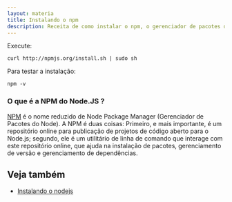 ```yaml
---
layout: materia
title: Instalando o npm
description: Receita de como instalar o npm, o gerenciador de pacotes do node.
---
```



Execute:

    curl http://npmjs.org/install.sh | sudo sh


Para testar a instalação:

    npm -v


### O que é a NPM do Node.JS ?

[NPM](http://nodebr.com/o-que-e-a-npm-do-nodejs/ "link-externo") é o nome reduzido de Node Package Manager (Gerenciador de Pacotes do Node). A NPM é duas coisas: Primeiro, e mais 
importante, é um repositório online para publicação de projetos de código aberto para o Node.js; segundo, ele é um 
utilitário de linha de comando que interage com este repositório online, que ajuda na instalação de pacotes, gerenciamento
de versão e gerenciamento de dependências.


Veja também
---

- [Instalando o nodejs](/linux/instalando-nodejs/)